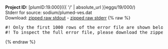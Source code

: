 **Project ID:** [plumID:19.000]({{ '/' | absolute_url }}eggs/19/000/)  
Stderr for source:  sodium/plumed-ves.dat   
Download: [zipped raw stdout](plumed-ves.dat.plumed.stdout.txt.zip) - [zipped raw stderr](plumed-ves.dat.plumed.stderr.txt.zip) 
{% raw %}
<pre>
#! Only the first 1000 rows of the error file are shown below
#! To inspect the full error file, please download the zipped raw stderr file above
</pre>
{% endraw %}
